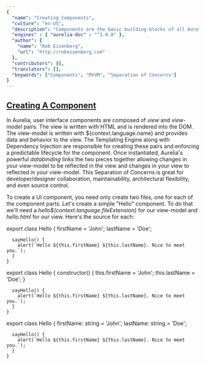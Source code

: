 ```yaml
---
{
  "name": "Creating Components",
  "culture": "en-US",
  "description": "Components are the basic building blocks of all Aurelia applications. In this article you'll learn how to build basic components using dependency injection and the component lifecycle.",
  "engines" : { "aurelia-doc" : "^1.0.0" },
  "author": {
  	"name": "Rob Eisenberg",
  	"url": "http://robeisenberg.com"
  },
  "contributors": [],
  "translators": [],
  "keywords": ["Components", "MVVM", "Separation of Concerns"]
}
---
```

## [Creating A Component](aurelia-doc://section/1/version/1.0.0)

In Aurelia, user interface components are composed of _view_ and _view-model_ pairs. The view is written with HTML and is rendered into the DOM. The view-model is written with ${context.language.name} and provides data and behavior to the view. The Templating Engine along with Dependency Injection are responsible for creating these pairs and enforcing a predictable lifecycle for the component. Once instantiated, Aurelia's powerful _databinding_ links the two pieces together allowing changes in your view-model to be reflected in the view and changes in your view to reflected in your view-model. This Separation of Concerns is great for developer/designer collaboration, maintainability, architectural flexibility, and even source control.

To create a UI component, you need only create two files, one for each of the component parts. Let's create a simple "Hello" component. To do that we'll need a _hello${context.language.fileExtension}_ for our view-model and _hello.html_ for our view. Here's the source for each:

<code-listing heading="hello${context.language.fileExtension}">
  <source-code lang="ES 2016">
    export class Hello {
      firstName = 'John';
      lastName = 'Doe';

      sayHello() {
        alert(`Hello ${this.firstName} ${this.lastName}. Nice to meet you.`);
      }
    }
  </source-code>
  <source-code lang="ES 2015">
    export class Hello {
      constructor() {
        this.firstName = 'John';
        this.lastName = 'Doe';
      }

      sayHello() {
        alert(`Hello ${this.firstName} ${this.lastName}. Nice to meet you.`);
      }
    }
  </source-code>
  <source-code lang="TypeScript">
    export class Hello {
      firstName: string = 'John';
      lastName: string = 'Doe';

      sayHello() {
        alert(`Hello ${this.firstName} ${this.lastName}. Nice to meet you.`);
      }
    }
  </source-code>
</code-listing>

<code-listing heading="hello.html">
  <source-code lang="HTML">
    <template>
      <input value.bind="firstName">
      <input value.bind="lastName">

      <button click.trigger="sayHello()">Say Hello</button>
    </template>
  </source-code>
</code-listing>

Notice that the view-model is a plain class. There's nothing remarkable about it. One of the strengths of Aurelia is that you can write so much of your application in vanilla JS.

Also, notice how the view is wrapped in a Web Components HTMLTemplateElement. All views use standards-based HTML templates. You can also see the very simple, easy-to remember binding language. Simply append `.bind` to any HTML attribute in the DOM, and Aurelia will bind it to the corresponding property in your view-model.

The `.bind` binding command configures the "default binding behavior" for the attribute. For most attributes, this is a `one-way` binding, where data updates only flow in one direction: from the view-model to the view. However, usually, the behavior you want for form controls is `two-way` binding so that data not only flows from your view-model into your view, but user input in the view flows back into your view-model.

Those are the defaults, but you can always be explicit about the binding direction by using `.one-way`, `two-way` or `.one-time` in place of `.bind` (`.one-time` renders the initial value of the property but does not perform synchronization thereafter, making it a nice memory and performance gain for data you know will not change).

In addition to binding HTML attributes, you can also bind events. Any event, either native or custom, can be bound using `.trigger` this causes the expression to be invoked when the indicated event is fired.

> Info
> You can read more about data binding in the various Binding articles.

Now you know how to build basic components. What's great about this knowledge? It's consistent throughout Aurelia. The same pattern as above is used to create your app's root component, screens that the router navigates to, custom elements, dynamically composed UI components, modal dialogs, etc.

## [Component Instantiation Through Dependency Injection (DI)](aurelia-doc://section/2/version/1.0.0)

View-models and other interface elements, such as Custom Elements and Custom Attributes, are created as classes which are instantiated by the framework using a dependency injection container. Code written in this style is easy to modularize and test. Rather than creating large classes, you can break things down into small objects that collaborate to achieve a goal. The DI can then put the pieces together for you at runtime.

In order to leverage DI, you simply decorate your class to tell the framework what it should pass to its constructor. Here's an example of a CustomDetail component that depends on Aurelia's fetch client.

<code-listing heading="customer-detail${context.language.fileExtension}">
  <source-code lang="ES 2016">
    import {inject} from 'aurelia-framework';
    import {HttpClient} from 'aurelia-fetch-client';

    @inject(HttpClient)
    export class CustomerDetail {
      constructor(http) {
        this.http = http;
      }
    }
  </source-code>
  <source-code lang="ES 2015">
    import {HttpClient} from 'aurelia-fetch-client';

    export class CustomerDetail {
      static inject() { return [HttpClient] };

      constructor(http) {
        this.http = http;
      }
    }
  </source-code>
  <source-code lang="TypeScript">
    import {autoinject} from 'aurelia-framework';
    import {HttpClient} from 'aurelia-fetch-client';

    @autoinject
    export class CustomerDetail {
      constructor(private http: HttpClient) {}
    }
  </source-code>
</code-listing>

* If you are using ES2016, use the `inject` decorator. It should pass a list of types to provide instances of. There should be one argument for each constructor parameter. In the above example, we needed an HttpClient instance, so we added the `HttpClient` type in the `inject` decorator and then added a corresponding parameter in the constructor.
* If you are sticking with ES2015, or don't want to use decorators, you can also add a static `inject` method to the class that returns an array of types to inject.
* If you are using TypeScript >= 1.5, you can add the `@autoinject` decorator to your class and leave out the Types in the decorator call, but just use them on the constructor's signature.

## [The Component Lifecycle](aurelia-doc://section/3/version/1.0.0)

All components have a well-defined lifecycle. Below is a list of methods you can implement on your view-model in order to hook into the component lifecycle:

1. `constructor()` - The view-model's constructor is called first.
2. `created(owningView: View, myView: View)` - If the view-model implements the `created` callback it is invoked next. At this point in time, the view has also been created and both the view-model and the view are connected to their controller. The created callback will receive the instance of the "owningView". This is the view that the component is declared inside of. If the component itself has a view, this will be passed second.
3. `bind(bindingContext: Object, overrideContext: Object)` - Databinding is then activated on the view and view-model. If the view-model has a `bind` callback, it will be invoked at this time. The "binding context" to which the component is being bound will be passed first. An "override context" will be passed second. The override context contains information used to traverse the parent hierarchy and can also be used to add any contextual properties that the component wants to add.
4. `attached()` - Next, the component is attached to the DOM (in document). If the view-model has an `attached` callback, it will be invoked at this time.
5. `detached()` - At some point in the future, the component may be removed from the DOM. If/When this happens, and if the view-model has a `detached` callback, this is when it will be invoked.
6. `unbind()` - After a component is detached, it's usually unbound. If your view-model has the `unbind` callback, it will be invoked during this process.

Each of these callbacks is optional. Implement whatever makes sense for your component, but don't feel obligated to implement any of them if they aren't needed for your scenario. Usually, if you implement `bind` you will need to implement `unbind`. The same goes for `attached` and `detached`, but again, it isn't mandatory.

The order in which the lifecycle hooks are listed above matches the order in which they are invoked. For example, `bind` happens before `attached` to ensure elements take their initial state from the view-model before the view is attached to the DOM and transitioned in. Likewise, `detached` happens before `unbind` to ensure the view is transitioned out and detached from the DOM before `unbind` potentially causes the view to change.

> Info
> It is important to note that if you implement the `bind` callback function, then the property changed callbacks for any `bindable` properties will not be called when the property value is initially set. The changed callback will be called for any subsequent time the bound value changes.
